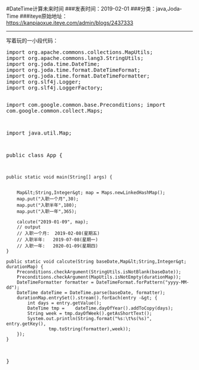 #DateTime计算未来时间
###发表时间：2019-02-01
###分类：java,Joda-Time
###iteye原始地址：<a href="https://kanpiaoxue.iteye.com/admin/blogs/2437333" target="_blank">https://kanpiaoxue.iteye.com/admin/blogs/2437333</a>

---

<div class="iteye-blog-content-contain" style="font-size: 14px;"> 
 <p>写着玩的一小段代码：</p> 
 <pre name="code" class="java">import org.apache.commons.collections.MapUtils;
import org.apache.commons.lang3.StringUtils;
import org.joda.time.DateTime;
import org.joda.time.format.DateTimeFormat;
import org.joda.time.format.DateTimeFormatter;
import org.slf4j.Logger;
import org.slf4j.LoggerFactory;

import com.google.common.base.Preconditions;
import com.google.common.collect.Maps;

import java.util.Map;

public class App {


    public static void main(String[] args) {


        Map&lt;String,Integer&gt; map = Maps.newLinkedHashMap();
        map.put("入职一个月",30);
        map.put("入职半年",180);
        map.put("入职一年",365);
        
        calcute("2019-01-09", map);
        // output 
        // 入职一个月:  2019-02-08(星期五)
        // 入职半年:   2019-07-08(星期一)
        // 入职一年:   2020-01-09(星期四)
    }
    
    public static void calcute(String baseDate,Map&lt;String,Integer&gt; durationMap) {
        Preconditions.checkArgument(StringUtils.isNotBlank(baseDate));
        Preconditions.checkArgument(MapUtils.isNotEmpty(durationMap));
        DateTimeFormatter formatter = DateTimeFormat.forPattern("yyyy-MM-dd");
        DateTime dateTime = DateTime.parse(baseDate, formatter);
        durationMap.entrySet().stream().forEach(entry -&gt; {
            int days = entry.getValue();      
            DateTime tmp =    dateTime.dayOfYear().addToCopy(days);
            String week = tmp.dayOfWeek().getAsShortText();          
            System.out.println(String.format("%s:\t%s(%s)", entry.getKey(),
                    tmp.toString(formatter),week));
        });
    }
    
}</pre> 
 <p>&nbsp;</p> 
</div>